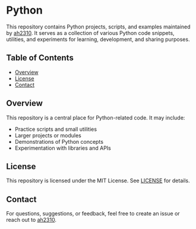 # Python

This repository contains Python projects, scripts, and examples maintained by [ah2310](https://github.com/ah2310). It serves as a collection of various Python code snippets, utilities, and experiments for learning, development, and sharing purposes.

## Table of Contents

- [Overview](#overview)
- [License](#license)
- [Contact](#contact)

## Overview

This repository is a central place for Python-related code. It may include:

- Practice scripts and small utilities
- Larger projects or modules
- Demonstrations of Python concepts
- Experimentation with libraries and APIs

## License

This repository is licensed under the MIT License. See [LICENSE](LICENSE) for details.

## Contact

For questions, suggestions, or feedback, feel free to create an issue or reach out to [ah2310](https://github.com/ah2310).
